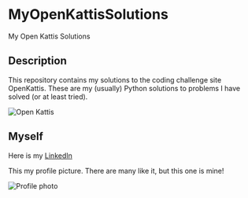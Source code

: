 # MyOpenKattisSolutions
My Open Kattis Solutions

## Description

This repository contains my solutions to the coding challenge site OpenKattis. These are my (usually) Python solutions to problems I have solved (or at least tried).

![Open Kattis](https://open.kattis.com/images/kattis/judge.png?7f7dbf)

## Myself

Here is my [LinkedIn](https://www.linkedin.com/in/harrison-welch-1361aa128/)


This my profile picture. There are many like it, but this one is mine!

![Profile photo](https://avatars0.githubusercontent.com/u/24420666?s=400&u=2937ab47a3fdce03a1d869e0da3f789fd9ab45ba&v=4)
